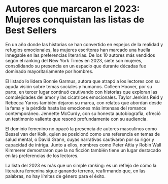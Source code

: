 # Autores que marcaron el 2023: Mujeres conquistan las listas de Best Sellers
En un año donde las historias se han convertido en espejos de la realidad y refugios emocionales, las mujeres escritoras han marcado una huella innegable en las preferencias literarias. De los 10 autores más vendidos según el ranking del New York Times en 2023, siete son mujeres, consolidando su presencia en un espacio que durante décadas fue dominado mayoritariamente por hombres.

El listado lo lidera Bonnie Garmus, autora que atrapó a los lectores con su aguda visión sobre temas sociales y humanos. Colleen Hoover, por su parte, en tercer lugar continuó cautivando con historias que exploran las complejidades del amor y las cicatrices emocionales. Taylor Jenkins Reid y Rebecca Yarros también dejaron su marca, con relatos que abordan desde la fama y la pérdida hasta las emociones más intensas del romance contemporáneo. Jennette McCurdy, con su honesta autobiografía, ofreció un testimonio valiente que resonó profundamente con su audiencia.

El dominio femenino no opacó la presencia de autores masculinos como Bessel van der Kolk, quien se posicionó como una referencia en temas de salud mental, o David Grann, cuyas narrativas cautivaron por su rigor y capacidad de intriga. Junto a ellos, nombres como Peter Attia y Robin Wall Kimmerer demostraron que la no ficción también tiene un lugar destacado en las preferencias de los lectores.

La lista del 2023 es más que un simple ranking: es un reflejo de cómo la literatura femenina sigue ganando terreno, reafirmando que, en las palabras, no hay límites de género para el éxito.

